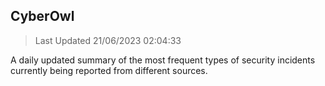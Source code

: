 ## CyberOwl 
> Last Updated 21/06/2023 02:04:33 


A daily updated summary of the most frequent types of security incidents currently being reported from different sources.

